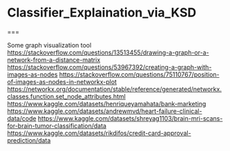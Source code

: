 # Classifier_Explaination_via_KSD
===


Some graph visualization tool
https://stackoverflow.com/questions/13513455/drawing-a-graph-or-a-network-from-a-distance-matrix
https://stackoverflow.com/questions/53967392/creating-a-graph-with-images-as-nodes
https://stackoverflow.com/questions/75110767/position-of-images-as-nodes-in-networkx-plot
https://networkx.org/documentation/stable/reference/generated/networkx.classes.function.set_node_attributes.html
https://www.kaggle.com/datasets/henriqueyamahata/bank-marketing
https://www.kaggle.com/datasets/andrewmvd/heart-failure-clinical-data/code
https://www.kaggle.com/datasets/shreyag1103/brain-mri-scans-for-brain-tumor-classification/data
https://www.kaggle.com/datasets/rikdifos/credit-card-approval-prediction/data